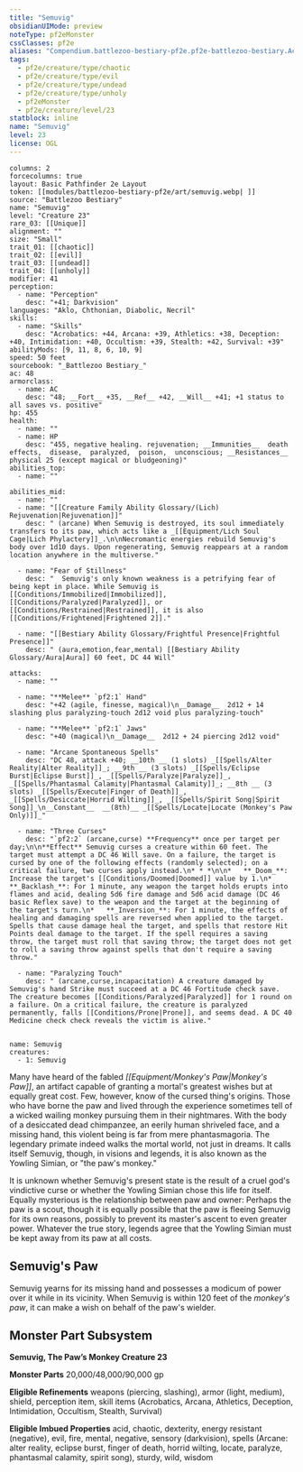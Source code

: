 ```yaml
---
title: "Semuvig"
obsidianUIMode: preview
noteType: pf2eMonster
cssClasses: pf2e
aliases: "Compendium.battlezoo-bestiary-pf2e.pf2e-battlezoo-bestiary.Actor.N9UQZCEdgmY2PCOr" 
tags:
  - pf2e/creature/type/chaotic
  - pf2e/creature/type/evil
  - pf2e/creature/type/undead
  - pf2e/creature/type/unholy
  - pf2eMonster
  - pf2e/creature/level/23
statblock: inline
name: "Semuvig"
level: 23
license: OGL
---
```


```statblock
columns: 2
forcecolumns: true
layout: Basic Pathfinder 2e Layout
token: [[modules/battlezoo-bestiary-pf2e/art/semuvig.webp| ]]
source: "Battlezoo Bestiary"
name: "Semuvig"
level: "Creature 23"
rare_03: [[Unique]]
alignment: ""
size: "Small"
trait_01: [[chaotic]]
trait_02: [[evil]]
trait_03: [[undead]]
trait_04: [[unholy]]
modifier: 41
perception:
  - name: "Perception"
    desc: "+41; Darkvision"
languages: "Aklo, Chthonian, Diabolic, Necril"
skills:
  - name: "Skills"
    desc: "Acrobatics: +44, Arcana: +39, Athletics: +38, Deception: +40, Intimidation: +40, Occultism: +39, Stealth: +42, Survival: +39"
abilityMods: [9, 11, 8, 6, 10, 9]
speed: 50 feet
sourcebook: "_Battlezoo Bestiary_"
ac: 48
armorclass:
  - name: AC
    desc: "48; __Fort__ +35, __Ref__ +42, __Will__ +41; +1 status to all saves vs. positive"
hp: 455
health:
  - name: ""
  - name: HP
    desc: "455, negative healing. rejuvenation; __Immunities__  death effects,  disease,  paralyzed,  poison,  unconscious; __Resistances__ physical 25 (except magical or bludgeoning)"
abilities_top:
  - name: ""

abilities_mid:
  - name: ""
  - name: "[[Creature Family Ability Glossary/(Lich) Rejuvenation|Rejuvenation]]"
    desc: " (arcane) When Semuvig is destroyed, its soul immediately transfers to its paw, which acts like a _[[Equipment/Lich Soul Cage|Lich Phylactery]]_.\n\nNecromantic energies rebuild Semuvig's body over 1d10 days. Upon regenerating, Semuvig reappears at a random location anywhere in the multiverse."

  - name: "Fear of Stillness"
    desc: "  Semuvig's only known weakness is a petrifying fear of being kept in place. While Semuvig is [[Conditions/Immobilized|Immobilized]], [[Conditions/Paralyzed|Paralyzed]], or [[Conditions/Restrained|Restrained]], it is also [[Conditions/Frightened|Frightened 2]]."

  - name: "[[Bestiary Ability Glossary/Frightful Presence|Frightful Presence]]"
    desc: " (aura,emotion,fear,mental) [[Bestiary Ability Glossary/Aura|Aura]] 60 feet, DC 44 Will"

attacks:
  - name: ""

  - name: "**Melee** `pf2:1` Hand"
    desc: "+42 (agile, finesse, magical)\n__Damage__  2d12 + 14 slashing plus paralyzing-touch 2d12 void plus paralyzing-touch"

  - name: "**Melee** `pf2:1` Jaws"
    desc: "+40 (magical)\n__Damage__  2d12 + 24 piercing 2d12 void"

  - name: "Arcane Spontaneous Spells"
    desc: "DC 48, attack +40; __10th __ (1 slots) _[[Spells/Alter Reality|Alter Reality]]_; __9th __ (3 slots) _[[Spells/Eclipse Burst|Eclipse Burst]]_, _[[Spells/Paralyze|Paralyze]]_, _[[Spells/Phantasmal Calamity|Phantasmal Calamity]]_; __8th __ (3 slots) _[[Spells/Execute|Finger of Death]]_, _[[Spells/Desiccate|Horrid Wilting]]_, _[[Spells/Spirit Song|Spirit Song]]_\n__Constant__  __(8th)__ _[[Spells/Locate|Locate (Monkey's Paw Only)]]_"

  - name: "Three Curses"
    desc: "`pf2:2` (arcane,curse) **Frequency** once per target per day;\n\n**Effect** Semuvig curses a creature within 60 feet. The target must attempt a DC 46 Will save. On a failure, the target is cursed by one of the following effects (randomly selected); on a critical failure, two curses apply instead.\n* * *\n\n*   **_Doom_**: Increase the target's [[Conditions/Doomed|Doomed]] value by 1.\n*   **_Backlash_**: For 1 minute, any weapon the target holds erupts into flames and acid, dealing 5d6 fire damage and 5d6 acid damage (DC 46 basic Reflex save) to the weapon and the target at the beginning of the target's turn.\n*   **_Inversion_**: For 1 minute, the effects of healing and damaging spells are reversed when applied to the target. Spells that cause damage heal the target, and spells that restore Hit Points deal damage to the target. If the spell requires a saving throw, the target must roll that saving throw; the target does not get to roll a saving throw against spells that don't require a saving throw."

  - name: "Paralyzing Touch"
    desc: " (arcane,curse,incapacitation) A creature damaged by Semuvig's hand Strike must succeed at a DC 46 Fortitude check save. The creature becomes [[Conditions/Paralyzed|Paralyzed]] for 1 round on a failure. On a critical failure, the creature is paralyzed permanently, falls [[Conditions/Prone|Prone]], and seems dead. A DC 40 Medicine check check reveals the victim is alive."
 
```

```encounter-table
name: Semuvig
creatures:
  - 1: Semuvig
```



Many have heard of the fabled _[[Equipment/Monkey's Paw|Monkey's Paw]]_, an artifact capable of granting a mortal's greatest wishes but at equally great cost. Few, however, know of the cursed thing's origins. Those who have borne the paw and lived through the experience sometimes tell of a wicked wailing monkey pursuing them in their nightmares. With the body of a desiccated dead chimpanzee, an eerily human shriveled face, and a missing hand, this violent being is far from mere phantasmagoria. The legendary primate indeed walks the mortal world, not just in dreams. It calls itself Semuvig, though, in visions and legends, it is also known as the Yowling Simian, or "the paw's monkey."

It is unknown whether Semuvig's present state is the result of a cruel god's vindictive curse or whether the Yowling Simian chose this life for itself. Equally mysterious is the relationship between paw and owner: Perhaps the paw is a scout, though it is equally possible that the paw is fleeing Semuvig for its own reasons, possibly to prevent its master's ascent to even greater power. Whatever the true story, legends agree that the Yowling Simian must be kept away from its paw at all costs.

## Semuvig's Paw

Semuvig yearns for its missing hand and possesses a modicum of power over it while in its vicinity. When Semuvig is within 120 feet of the _monkey's paw_, it can make a wish on behalf of the paw's wielder.

## Monster Part Subsystem

**Semuvig, The Paw’s Monkey Creature 23**

**Monster Parts** 20,000/48,000/90,000 gp

**Eligible Refinements** weapons (piercing, slashing), armor (light, medium), shield, perception item, skill items (Acrobatics, Arcana, Athletics, Deception, Intimidation, Occultism, Stealth, Survival)

**Eligible Imbued Properties** acid, chaotic, dexterity, energy resistant (negative), evil, fire, mental, negative, sensory (darkvision), spells (Arcane: alter reality, eclipse burst, finger of death, horrid wilting, locate, paralyze, phantasmal calamity, spirit song), sturdy, wild, wisdom
